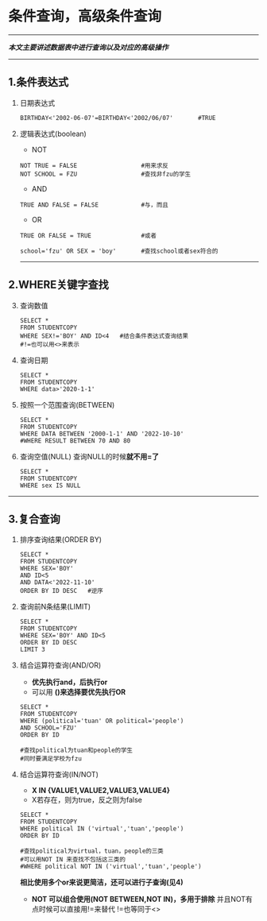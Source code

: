 # 条件查询，高级条件查询

---

***本文主要讲述数据表中进行查询以及对应的高级操作***

---

## 1.条件表达式

1. 日期表达式 
   
   ```
   BIRTHDAY<'2002-06-07'=BIRTHDAY<'2002/06/07'       #TRUE
   ```

2. 逻辑表达式(boolean)
   
   - NOT
   
   ```
   NOT TRUE = FALSE                  #用来求反
   NOT SCHOOL = FZU                  #查找非fzu的学生
   ```
   
   - AND
   
   ```
   TRUE AND FALSE = FALSE            #与，而且
   ```
   
   - OR
   
   ```
   TRUE OR FALSE = TRUE              #或者
   
   school='fzu' OR SEX = 'boy'       #查找school或者sex符合的
   ```
   
   --- 

## 2.WHERE关键字查找

3. 查询数值
   
   ```
   SELECT * 
   FROM STUDENTCOPY
   WHERE SEX!='BOY' AND ID<4   #结合条件表达式查询结果
   #!=也可以用<>来表示
   ```

4. 查询日期
   
   ```
   SELECT * 
   FROM STUDENTCOPY
   WHERE data>'2020-1-1'
   ```

5. 按照一个范围查询(BETWEEN)
   
   ```
   SELECT * 
   FROM STUDENTCOPY
   WHERE DATA BETWEEN '2000-1-1' AND '2022-10-10'
   #WHERE RESULT BETWEEN 70 AND 80
   ```

6. 查询空值(NULL)
   查询NULL的时候**就不用=了**
   
   ```
   SELECT * 
   FROM STUDENTCOPY
   WHERE sex IS NULL
   ```

--- 

## 3.复合查询

1. 排序查询结果(ORDER BY)   
   
   ```
   SELECT * 
   FROM STUDENTCOPY
   WHERE SEX='BOY' 
   AND ID<5 
   AND DATA<'2022-11-10'
   ORDER BY ID DESC   #逆序
   ```

2. 查询前N条结果(LIMIT)
   
   ```
   SELECT * 
   FROM STUDENTCOPY
   WHERE SEX='BOY' AND ID<5 
   ORDER BY ID DESC
   LIMIT 3
   ```

3. 结合运算符查询(AND/OR) 
   
   - **优先执行and，后执行or** 
   - 可以用 **()来选择要优先执行OR**
   
   ```
   SELECT * 
   FROM STUDENTCOPY
   WHERE (political='tuan' OR political='people')
   AND SCHOOL='FZU'
   ORDER BY ID 
   
   #查找political为tuan和people的学生
   #同时要满足学校为fzu
   ```

4. 结合运算符查询(IN/NOT) 
   
   - **X IN {VALUE1,VALUE2,VALUE3,VALUE4}**
   - X若存在，则为true，反之则为false
   
   ```
   SELECT * 
   FROM STUDENTCOPY
   WHERE political IN ('virtual','tuan','people')
   ORDER BY ID 
   
   #查找political为virtual，tuan，people的三类
   #可以用NOT IN 来查找不包括这三类的
   #WHERE political NOT IN ('virtual','tuan','people')
   ```
   
   **相比使用多个or来说更简洁，还可以进行子查询(见4)**
   
   - **NOT 可以组合使用(NOT BETWEEN,NOT IN)，多用于排除**
     并且NOT有点时候可以直接用!=来替代
     !=也等同于<>
